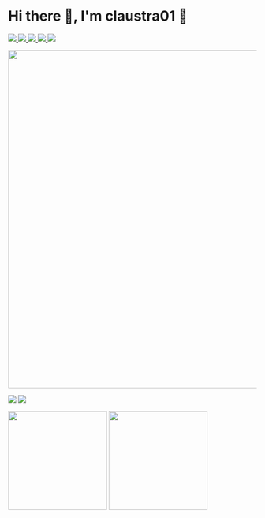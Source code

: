 # Hi there 👋, I'm claustra01 🌿

<p align="left">
  <a href="https://github.com/claustra01/claustra01">
    <img src="https://komarev.com/ghpvc/?username=claustra01&style=flat&logo=github" />
  </a>
  <a href="http://twitter.com/claustra01">
    <img src="https://img.shields.io/twitter/follow/claustra01?label=Twitter&style=flat&logo=twitter" />
  </a>
  <a href="https://www.reddit.com/user/claustra01">
    <img src="https://img.shields.io/reddit/user-karma/combined/claustra01?style=flat&logo=reddit&label=Reddit" />
  </a>
  <a href="https://www.reddit.com/user/claustra01">
    <img src="https://cf.way2muchnoise.eu/author/claustra01.svg" />
  </a>
  <a href="https://zenn.dev/claustra01">
    <img src="https://badgen.org/img/zenn/claustra01/likes?style=flat&label=Zenn" />
  </a>
</p>

<p align="left"> 
  <img width="685px" src="http://github-profile-summary-cards.vercel.app/api/cards/profile-details?username=claustra01&theme=zenburn" />
</p>

<p align="left">
  <img src="http://github-profile-summary-cards.vercel.app/api/cards/productive-time?username=claustra01&theme=zenburn&utcOffset=9" />
  <img src="http://github-profile-summary-cards.vercel.app/api/cards/most-commit-language?username=claustra01&theme=zenburn&utcOffset=9" />
</p>

<p align="left"> 
  <img height="200px" src="https://github-readme-stats.vercel.app/api/top-langs/?username=claustra01&layout=compact&count_private=true&show_icons=true&theme=onedark&langs_count=10" />
  <img height="200px" src="https://github-profile-trophy.vercel.app/?username=claustra01&theme=onedark&column=4" />
</p>

